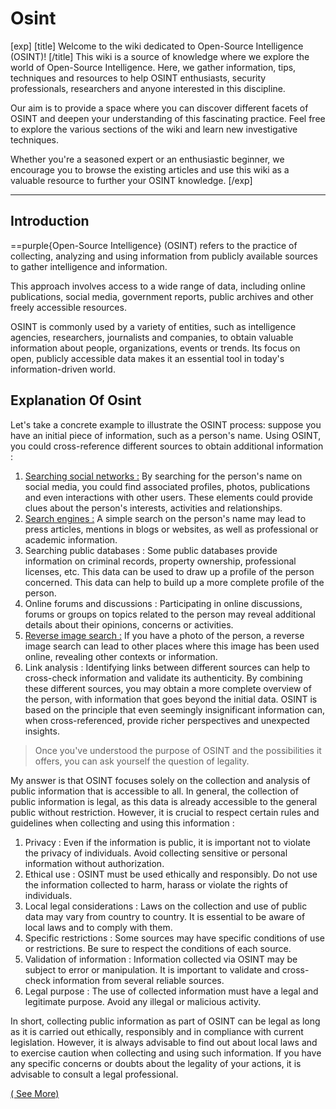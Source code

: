 # Osint

[exp]
[title]
Welcome to the wiki dedicated to Open-Source Intelligence (OSINT)!
[/title]
This wiki is a source of knowledge where we explore the world of Open-Source Intelligence. Here, we gather information, tips, techniques and resources to help OSINT enthusiasts, security professionals, researchers and anyone interested in this discipline.

Our aim is to provide a space where you can discover different facets of OSINT and deepen your understanding of this fascinating practice. Feel free to explore the various sections of the wiki and learn new investigative techniques.

Whether you're a seasoned expert or an enthusiastic beginner, we encourage you to browse the existing articles and use this wiki as a valuable resource to further your OSINT knowledge.
[/exp]

---

## Introduction

==purple{Open-Source Intelligence} (OSINT) refers to the practice of collecting, analyzing and using information from publicly available sources to gather intelligence and information.

This approach involves access to a wide range of data, including online publications, social media, government reports, public archives and other freely accessible resources.

OSINT is commonly used by a variety of entities, such as intelligence agencies, researchers, journalists and companies, to obtain valuable information about people, organizations, events or trends. Its focus on open, publicly accessible data makes it an essential tool in today's information-driven world.

## Explanation Of Osint

Let's take a concrete example to illustrate the OSINT process: suppose you have an initial piece of information, such as a person's name. Using OSINT, you could cross-reference different sources to obtain additional information :

1. [Searching social networks :](https://osint.arcade-project.xyz/tools/username-search) By searching for the person's name on social media, you could find associated profiles, photos, publications and even interactions with other users. These elements could provide clues about the person's interests, activities and relationships.
2. [Search engines :](https://osint.arcade-project.xyz/tools/search-engine) A simple search on the person's name may lead to press articles, mentions in blogs or websites, as well as professional or academic information.
3. Searching public databases : Some public databases provide information on criminal records, property ownership, professional licenses, etc. This data can be used to draw up a profile of the person concerned. This data can help to build up a more complete profile of the person.
4. Online forums and discussions : Participating in online discussions, forums or groups on topics related to the person may reveal additional details about their opinions, concerns or activities.
5. [Reverse image search :](https://osint.arcade-project.xyz/tools/search-engine/picture-search) If you have a photo of the person, a reverse image search can lead to other places where this image has been used online, revealing other contexts or information.
6. Link analysis : Identifying links between different sources can help to cross-check information and validate its authenticity. By combining these different sources, you may obtain a more complete overview of the person, with information that goes beyond the initial data. OSINT is based on the principle that even seemingly insignificant information can, when cross-referenced, provide richer perspectives and unexpected insights.

> Once you've understood the purpose of OSINT and the possibilities it offers, you can ask yourself the question of legality.

My answer is that OSINT focuses solely on the collection and analysis of public information that is accessible to all. In general, the collection of public information is legal, as this data is already accessible to the general public without restriction. However, it is crucial to respect certain rules and guidelines when collecting and using this information :

1. Privacy : Even if the information is public, it is important not to violate the privacy of individuals. Avoid collecting sensitive or personal information without authorization.
2. Ethical use : OSINT must be used ethically and responsibly. Do not use the information collected to harm, harass or violate the rights of individuals.
3. Local legal considerations : Laws on the collection and use of public data may vary from country to country. It is essential to be aware of local laws and to comply with them.
4. Specific restrictions : Some sources may have specific conditions of use or restrictions. Be sure to respect the conditions of each source.
5. Validation of information : Information collected via OSINT may be subject to error or manipulation. It is important to validate and cross-check information from several reliable sources.
6. Legal purpose : The use of collected information must have a legal and legitimate purpose. Avoid any illegal or malicious activity.

In short, collecting public information as part of OSINT can be legal as long as it is carried out ethically, responsibly and in compliance with current legislation. However, it is always advisable to find out about local laws and to exercise caution when collecting and using such information. If you have any specific concerns or doubts about the legality of your actions, it is advisable to consult a legal professional.

[( See More)](https://osint.arcade-project.xyz/)
